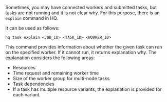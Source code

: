 
Sometimes, you may have connected workers and submitted tasks, but tasks are not running and it is not clear why. For this purpose, there is an `explain` command in HQ.

It can be used as follows:

`hq task explain <JOB_ID> <TASK_ID> <WORKER_ID>`

This command provides information about whether the given task can run on the specified worker.
If it cannot run, it returns explanation why. The explanation considers the following areas:

* Resources
* Time request and remaining worker time
* Size of the worker group for multi-node tasks
* Task dependencies
* If a task has multiple resource variants, the explanation is provided for each variant.